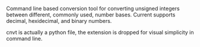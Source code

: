 Command line based conversion tool for converting unsigned integers between different, commonly used, number bases.  Current supports decimal, hexidecimal, and binary numbers.

cnvt is actually a python file, the extension is dropped for visual simplicity in command line.
